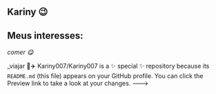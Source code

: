 ## Kariny 😉

## Meus interesses:
_comer 😋_

_viajar 🛫✈️
Kariny007/Kariny007 is a ✨ special ✨ repository because its `README.md` (this file) appears on your GitHub profile.
You can click the Preview link to take a look at your changes.
--->
